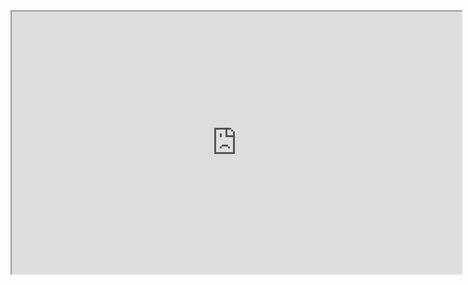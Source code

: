 


<iframe id="odysee-iframe" width="720" height="420" src="https://odysee.com/$/embed/evaweenian/16536ee6b6dacf53e33df734545b3192d35c154f?r=BcfoBKh9rKDfKEx6QyD8QA4kDhM9atP5" allowfullscreen></iframe>

